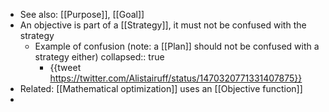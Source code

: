 - See also: [[Purpose]], [[Goal]]
- An objective is part of a [[Strategy]], it must not be confused with the strategy
	- Example of confusion (note: a [[Plan]] should not be confused with a strategy either)
	  collapsed:: true
		- {{tweet https://twitter.com/Alistairuff/status/1470320771331407875}}
- Related: [[Mathematical optimization]] uses an [[Objective function]]
-